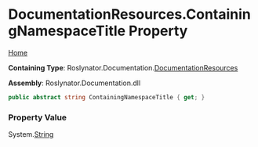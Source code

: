 <a name="_top"></a>

# DocumentationResources\.ContainingNamespaceTitle Property

[Home](../../../../README.md#_top)

**Containing Type**: Roslynator\.Documentation\.[DocumentationResources](../README.md#_top)

**Assembly**: Roslynator\.Documentation\.dll

```csharp
public abstract string ContainingNamespaceTitle { get; }
```

### Property Value

System\.[String](https://docs.microsoft.com/en-us/dotnet/api/system.string)

